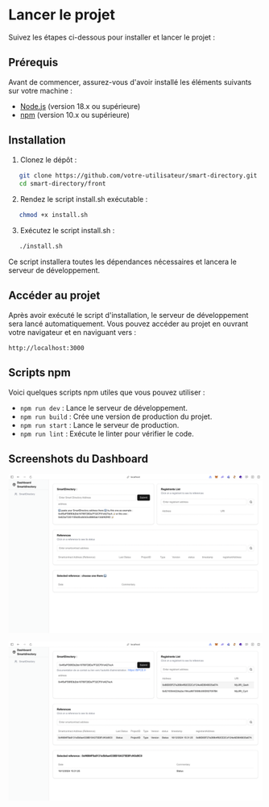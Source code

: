 # Lancer le projet

Suivez les étapes ci-dessous pour installer et lancer le projet :

## Prérequis

Avant de commencer, assurez-vous d'avoir installé les éléments suivants sur votre machine :

- [Node.js](https://nodejs.org/) (version 18.x ou supérieure)
- [npm](https://www.npmjs.com/) (version 10.x ou supérieure)

## Installation

1. Clonez le dépôt :

```bash
   git clone https://github.com/votre-utilisateur/smart-directory.git
   cd smart-directory/front
```

2. Rendez le script install.sh exécutable :

```bash
   chmod +x install.sh
```

3. Exécutez le script install.sh :

```bash
   ./install.sh
```

Ce script installera toutes les dépendances nécessaires et lancera le serveur de développement.

## Accéder au projet

Après avoir exécuté le script d'installation, le serveur de développement sera lancé automatiquement. Vous pouvez accéder au projet en ouvrant votre navigateur et en naviguant vers :

```
http://localhost:3000
```

## Scripts npm

Voici quelques scripts npm utiles que vous pouvez utiliser :

- `npm run dev` : Lance le serveur de développement.
- `npm run build` : Crée une version de production du projet.
- `npm run start` : Lance le serveur de production.
- `npm run lint` : Exécute le linter pour vérifier le code.

## Screenshots du Dashboard

![Dashboard 1](/front/public/dashboard1.png)

![Dashboard 2](public/dashboard2.png)
